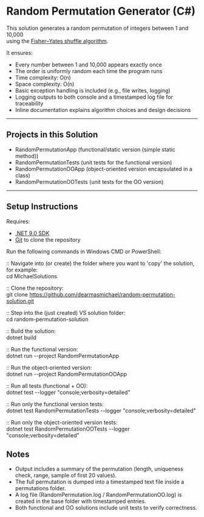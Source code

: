 # Random Permutation Generator (C#)

This solution generates a random permutation of integers between 1 and 10,000  
using the [Fisher–Yates shuffle algorithm](https://en.wikipedia.org/wiki/Fisher%E2%80%93Yates_shuffle).  

It ensures:
- Every number between 1 and 10,000 appears exactly once
- The order is uniformly random each time the program runs
- Time complexity: O(n)
- Space complexity: O(n)
- Basic exception handling is included (e.g., file writes, logging)
- Logging outputs to both console and a timestamped log file for traceability
- Inline documentation explains algorithm choices and design decisions

---

## Projects in this Solution

- RandomPermutationApp (functional/static version (simple static method))
- RandomPermutationTests (unit tests for the functional version)
- RandomPermutationOOApp (object-oriented version encapsulated in a class)
- RandomPermutationOOTests (unit tests for the OO version)

---

## Setup Instructions

Requires:
- [.NET 9.0 SDK](https://dotnet.microsoft.com/download)  
- [Git](https://git-scm.com/downloads) to clone the repository  

Run the following commands in Windows CMD or PowerShell:

:: Navigate into (or create) the folder where you want to 'copy' the solution, for example:  
cd MichaelSolutions

:: Clone the repository:  
git clone https://github.com/dearmasmichael/random-permutation-solution.git

:: Step into the (just created) VS solution folder:  
cd random-permutation-solution 

:: Build the solution:  
dotnet build

:: Run the functional version:  
dotnet run --project RandomPermutationApp

:: Run the object-oriented version:  
dotnet run --project RandomPermutationOOApp

:: Run all tests (functional + OO):  
dotnet test --logger "console;verbosity=detailed"

:: Run only the functional version tests:  
dotnet test RandomPermutationTests --logger "console;verbosity=detailed"

:: Run only the object-oriented version tests:  
dotnet test RandomPermutationOOTests --logger "console;verbosity=detailed"

## Notes

- Output includes a summary of the permutation (length, uniqueness check, range, sample of first 20 values).
- The full permutation is dumped into a timestamped text file inside a permutations folder.
- A log file (RandomPermutation.log / RandomPermutationOO.log) is created in the base folder with timestamped entries.
- Both functional and OO solutions include unit tests to verify correctness.
